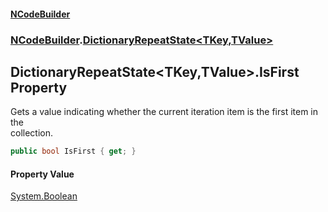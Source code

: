 #### [NCodeBuilder](./index.md 'index')
### [NCodeBuilder](./NCodeBuilder.md 'NCodeBuilder').[DictionaryRepeatState&lt;TKey,TValue&gt;](./NCodeBuilder-DictionaryRepeatState-TKey_TValue-.md 'NCodeBuilder.DictionaryRepeatState&lt;TKey,TValue&gt;')
## DictionaryRepeatState&lt;TKey,TValue&gt;.IsFirst Property
Gets a value indicating whether the current iteration item is the first item in the  
collection.  
```csharp
public bool IsFirst { get; }
```
#### Property Value
[System.Boolean](https://docs.microsoft.com/en-us/dotnet/api/System.Boolean 'System.Boolean')  
